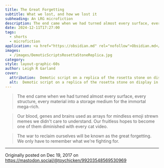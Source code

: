 ```yaml
---
title: The Great Forgetting
subtitle: What we lost, and how we lost it
subheading: An LRG microfiction
description: The end came when we had turned almost every surface, every structure, every material into a storage medium for the immortal mega-rich...
date: 2024-12-11T17:27:00
tags:
  - shorts
  - microfiction
application: <a href="https://obsidian.md" rel="nofollow">Obsidian.md</a>
images:
  - /images/DemoticScriptsRosettaStoneReplica.jpg
category: 
style: layout-graphic-60s
author: Leigh R Garland
cover:
  attribution:  Demotic script on a replica of the rosetta stone on display in Magdeburg, by Chris 73, CC&#8209;by&#8209;SA&nbsp;3.0 - https://commons.wikimedia.org/wiki/File:DemoticScriptsRosettaStoneReplica.jpg
  alt:  Demotic script on a replica of the rosetta stone on display in Magdeburg, by Chris 73, CC&#8209;by&#8209;SA&nbsp;3.0 - https://commons.wikimedia.org/wiki/File:DemoticScriptsRosettaStoneReplica.jpg
---
```


> The end came when we had turned almost every surface, every structure, every material into a storage medium for the immortal mega-rich.
<!--more-->
> Our blood, genes and brains used as arrays for mindless emoji strewn memes we didn't care to understand. Our fruitless hopes to become one of them diminished with every cat video.

> The war to reclaim ourselves will be known as the great forgetting. We only have to remember what we're fighting for.

----

Originally posted on Dec 19, 2017 on https://mastodon.social/@toychicken/99203548569530969 